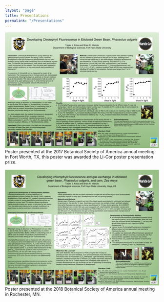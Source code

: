 ```yaml
---
layout: "page"
title: Presentations
permalink: "/Presentations"
---
```

<img src="/assets/images/BSA2017.png" alt="">
Poster presented at the 2017 Botanical Society of America annual meeting in Fort Worth, TX, this poster was awarded the Li-Cor poster presentation prize.
<br><br>
<img src="/assets/images/BSA2018.png" alt="">
Poster presented at the 2018 Botanical Society of America annual meeting in Rochester, MN.
